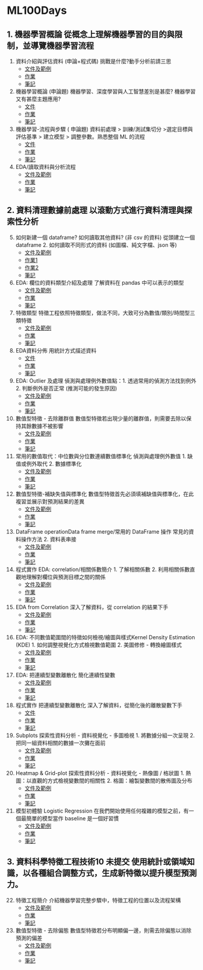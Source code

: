 # ML100Days
## 1. 機器學習概論 從概念上理解機器學習的目的與限制，並導覽機器學習流程
1. 資料介紹與評估資料 (申論+程式碼) 挑戰是什麼?動手分析前請三思
   * [文件及範例](https://github.com/ChengCheHiseh/ML100Days/tree/master/homework/Day_001_Document)
   * [作業](https://github.com/ChengCheHiseh/ML100Days/blob/master/homework/Day_001_HW.ipynb)
   * [筆記](https://medium.com/@z1334879568/ml100days-001-%E8%B3%87%E6%96%99%E4%BB%8B%E7%B4%B9%E8%88%87%E8%A9%95%E4%BC%B0%E8%B3%87%E6%96%99-b87034b0e2d)
2. 機器學習概論 (申論題) 機器學習、深度學習與人工智慧差別是甚麼? 機器學習又有甚麼主題應用?
   * [文件](https://github.com/ChengCheHiseh/ML100Days/tree/master/homework/Day_002_Document)
   * [作業](https://github.com/ChengCheHiseh/ML100Days/blob/master/homework/Day_002_HW.ipynb)
   * [筆記](https://medium.com/@z1334879568/ml100days-002-%E6%A9%9F%E5%99%A8%E5%AD%B8%E7%BF%92%E6%A6%82%E8%AB%96-988196f2a4cd)
3. 機器學習-流程與步驟 ( 申論題) 資料前處理 > 訓練/測試集切分 >選定目標與評估基準 > 建立模型 > 調整參數。熟悉整個 ML 的流程
   * [文件](https://github.com/ChengCheHiseh/ML100Days/tree/master/homework/Day_003_Document)
   * [作業](https://github.com/ChengCheHiseh/ML100Days/blob/master/homework/Day_003_HW.ipynb)
   * [筆記](https://medium.com/@z1334879568/ml100days-003-%E6%A9%9F%E5%99%A8%E5%AD%B8%E7%BF%92-%E6%B5%81%E7%A8%8B%E8%88%87%E6%AD%A5%E9%A9%9F-50928243ae78)
4. EDA/讀取資料與分析流程
   * [文件及範例](https://github.com/ChengCheHiseh/ML100Days/tree/master/homework/Day_004_Document)
   * [作業](https://github.com/ChengCheHiseh/ML100Days/blob/master/homework/Day_004_HW.ipynb)
   * [筆記](https://medium.com/@z1334879568/ml100days-004-eda-%E8%AE%80%E5%8F%96%E8%B3%87%E6%96%99%E8%88%87%E5%88%86%E6%9E%90%E6%B5%81%E7%A8%8B-467cc7aba3a3)

## 2. 資料清理數據前處理 以滾動方式進行資料清理與探索性分析
5. 如何新建一個 dataframe? 如何讀取其他資料? (非 csv 的資料) 從頭建立一個 dataframe 2. 如何讀取不同形式的資料 (如圖檔、純文字檔、json 等)
   * [文件及範例](https://github.com/ChengCheHiseh/ML100Days/tree/master/homework/Day_005_Document)
   * [作業1](https://github.com/ChengCheHiseh/ML100Days/blob/master/homework/Day_005-1_HW.ipynb)
   * [作業2](https://github.com/ChengCheHiseh/ML100Days/blob/master/homework/Day_005-2_HW.ipynb)
   * [筆記](https://medium.com/@z1334879568/ml100days-005-%E5%A6%82%E4%BD%95%E6%96%B0%E5%BB%BA%E4%B8%80%E5%80%8Bdataframe-%E5%A6%82%E4%BD%95%E8%AE%80%E5%8F%96%E5%85%B6%E4%BB%96%E8%B3%87%E6%96%99-%E9%9D%9Ecsv%E6%A0%BC%E5%BC%8F%E8%B3%87%E6%96%99-908b348d7ed7)
6. EDA: 欄位的資料類型介紹及處理 了解資料在 pandas 中可以表示的類型
   * [文件及範例](https://github.com/ChengCheHiseh/ML100Days/tree/master/homework/Day_006_Document)
   * [作業](https://github.com/ChengCheHiseh/ML100Days/blob/master/homework/Day_006_HW.ipynb)
   * [筆記](https://medium.com/@z1334879568/ml100days-006-eda-%E6%AC%84%E4%BD%8D%E7%9A%84%E8%B3%87%E6%96%99%E9%A1%9E%E5%9E%8B%E4%BB%8B%E7%B4%B9%E5%8F%8A%E8%99%95%E7%90%86-b4fc7408d84c)
7. 特徵類型 特徵工程依照特徵類型，做法不同，大致可分為數值/類別/時間型三類特徵
   * [文件及範例](https://github.com/ChengCheHiseh/ML100Days/tree/master/homework/Day_007_Document)
   * [作業](https://github.com/ChengCheHiseh/ML100Days/blob/master/homework/Day_007_HW.ipynb)
   * [筆記](https://medium.com/@z1334879568/ml100days-007-%E7%89%B9%E5%BE%B5%E9%A1%9E%E5%9E%8B-b6134ba88d18)
8. EDA資料分佈 用統計方式描述資料
   * [文件](https://github.com/ChengCheHiseh/ML100Days/tree/master/homework/Day_008_Document)
   * [作業](https://github.com/ChengCheHiseh/ML100Days/blob/master/homework/Day_008_HW.ipynb)
   * [筆記](https://medium.com/@z1334879568/ml100days-008-eda%E4%B9%8B%E8%B3%87%E6%96%99%E5%88%86%E5%B8%83-cc9d70a59944)
9. EDA: Outlier 及處理 偵測與處理例外數值點：1. 透過常用的偵測方法找到例外 2. 判斷例外是否正常 (推測可能的發生原因)
   * [文件及範例](https://github.com/ChengCheHiseh/ML100Days/tree/master/homework/Day_009_Document)
   * [作業](https://github.com/ChengCheHiseh/ML100Days/blob/master/homework/Day_009_HW.ipynb)
   * [筆記](https://medium.com/@z1334879568/ml100days-009-eda-%E9%9B%A2%E7%BE%A4%E5%80%BC-outlier-%E5%8F%8A%E5%85%B6%E8%99%95%E7%90%86-e3bd039f61e8)
10. 數值型特徵 - 去除離群值 數值型特徵若出現少量的離群值，則需要去除以保持其餘數據不被影響
    * [文件及範例](https://github.com/ChengCheHiseh/ML100Days/tree/master/homework/Day_010_Document)
    * [作業](https://github.com/ChengCheHiseh/ML100Days/blob/master/homework/Day_010_HW.ipynb)
    * [筆記](https://medium.com/@z1334879568/ml100days-010-%E6%95%B8%E5%80%BC%E5%9E%8B%E7%89%B9%E5%BE%B5-%E5%8E%BB%E9%99%A4%E9%9B%A2%E7%BE%A4%E5%80%BC-13b0216420eb)   
11. 常用的數值取代：中位數與分位數連續數值標準化 偵測與處理例外數值 1. 缺值或例外取代 2. 數據標準化
    * [文件及範例](https://github.com/ChengCheHiseh/ML100Days/tree/master/homework/Day_011_Document)
    * [作業](https://github.com/ChengCheHiseh/ML100Days/blob/master/homework/Day_011_HW.ipynb)
    * [筆記](https://medium.com/@z1334879568/ml100days-011-%E6%95%B8%E5%80%BC%E5%A1%AB%E8%A3%9C%E8%88%87%E9%80%A3%E7%BA%8C%E6%95%B8%E5%80%BC%E6%A8%99%E6%BA%96%E5%8C%96-183eabe0642d)
12. 數值型特徵-補缺失值與標準化 數值型特徵首先必須填補缺值與標準化，在此複習並展示對預測結果的差異
    * [文件及範例](https://github.com/ChengCheHiseh/ML100Days/tree/master/homework/Day_012_Document)
    * [作業](https://github.com/ChengCheHiseh/ML100Days/blob/master/homework/Day_012_HW.ipynb)
    * [筆記](https://medium.com/@z1334879568/ml100days-012-%E6%95%B8%E5%80%BC%E5%9E%8B%E7%89%B9%E5%BE%B5-%E8%A3%9C%E7%BC%BA%E5%A4%B1%E5%80%BC%E8%88%87%E6%A8%99%E6%BA%96%E5%8C%96-e12557460bee)
13. DataFrame operationData frame merge/常用的 DataFrame 操作 常見的資料操作方法 2. 資料表串接
    * [文件及範例](https://github.com/ChengCheHiseh/ML100Days/tree/master/homework/Day_013_Document)
    * [作業](https://github.com/ChengCheHiseh/ML100Days/blob/master/homework/Day_013_HW.ipynb)
    * [筆記](https://medium.com/@z1334879568/ml100days-013-dataframe-operation-frame-merge-%E5%B8%B8%E7%94%A8%E7%9A%84dataframe%E6%93%8D%E4%BD%9C-efbd37f2520a)     
14. 程式實作 EDA: correlation/相關係數簡介 1. 了解相關係數 2. 利用相關係數直觀地理解對欄位與預測目標之間的關係
    * [文件及範例](https://github.com/ChengCheHiseh/ML100Days/tree/master/homework/Day_014_Document)
    * [作業](https://github.com/ChengCheHiseh/ML100Days/blob/master/homework/Day_014_HW.ipynb)
    * [筆記](https://medium.com/@z1334879568/ml100days-014-%E7%A8%8B%E5%BC%8F%E5%AF%A6%E4%BD%9C-eda-correlation-%E7%9B%B8%E9%97%9C%E4%BF%82%E6%95%B8%E7%B0%A1%E4%BB%8B-9454069b864)
15. EDA from Correlation 深入了解資料，從 correlation 的結果下手
    * [文件及範例](https://github.com/ChengCheHiseh/ML100Days/tree/master/homework/Day_015_Document)
    * [作業](https://github.com/ChengCheHiseh/ML100Days/blob/master/homework/Day_015_HW.ipynb)
    * [筆記](https://medium.com/@z1334879568/ml100days-015-eda-from-correlation-9f6b2088d2d4)
16. EDA: 不同數值範圍間的特徵如何檢視/繪圖與樣式Kernel Density Estimation (KDE) 1. 如何調整視覺化方式檢視數值範圍 2. 美圖修修 - 轉換繪圖樣式
    * [文件及範例](https://github.com/ChengCheHiseh/ML100Days/tree/master/homework/Day_016_Document)
    * [作業](https://github.com/ChengCheHiseh/ML100Days/blob/master/homework/Day_016_HW.ipynb)
    * [筆記](https://medium.com/@z1334879568/ml100days-016-%E7%B9%AA%E5%9C%96%E8%88%87%E6%A8%A3%E5%BC%8Fkernel-density-estimation-kde-6ec3a7ddf5ad)        
17. EDA: 把連續型變數離散化 簡化連續性變數 
    * [文件及範例](https://github.com/ChengCheHiseh/ML100Days/tree/master/homework/Day_017_Document)
    * [作業](https://github.com/ChengCheHiseh/ML100Days/blob/master/homework/Day_017_HW.ipynb)
    * [筆記](https://medium.com/@z1334879568/ml100days-017-%E6%8A%8A%E9%80%A3%E7%BA%8C%E8%AE%8A%E6%95%B8%E9%9B%A2%E6%95%A3%E5%8C%96-b9e9b0a35259)  
18. 程式實作 把連續型變數離散化 深入了解資料，從簡化後的離散變數下手
    * [文件](https://github.com/ChengCheHiseh/ML100Days/tree/master/homework/Day_018_Document)
    * [作業](https://github.com/ChengCheHiseh/ML100Days/blob/master/homework/Day_018_HW.ipynb)
    * [筆記](https://medium.com/@z1334879568/ml100days-018-%E7%A8%8B%E5%BC%8F%E5%AF%A6%E4%BD%9C-%E6%8A%8A%E9%80%A3%E7%BA%8C%E8%AE%8A%E6%95%B8%E9%9B%A2%E6%95%A3%E5%8C%96-283476d251f)  
19. Subplots 探索性資料分析 - 資料視覺化 - 多圖檢視 1. 將數據分組一次呈現 2. 把同一組資料相關的數據一次攤在面前
    * [文件及範例](https://github.com/ChengCheHiseh/ML100Days/tree/master/homework/Day_019_Document)
    * [作業](https://github.com/ChengCheHiseh/ML100Days/blob/master/homework/Day_019_HW.ipynb)
    * [筆記](https://medium.com/@z1334879568/ml100days-019-subplots-5a12683d6df1)  
20. Heatmap & Grid-plot 探索性資料分析 - 資料視覺化 - 熱像圖 / 格狀圖 1. 熱圖：以直觀的方式檢視變數間的相關性 2. 格圖：繪製變數間的散佈圖及分布
    * [文件及範例](https://github.com/ChengCheHiseh/ML100Days/tree/master/homework/Day_020_Document)
    * [作業](https://github.com/ChengCheHiseh/ML100Days/blob/master/homework/Day_020_HW.ipynb)
    * [筆記](https://medium.com/@z1334879568/ml100days-020-heatmap-gridplot-a73c0befc792)  
21. 模型初體驗 Logistic Regression 在我們開始使用任何複雜的模型之前，有一個最簡單的模型當作 baseline 是一個好習慣
    * [文件及範例](https://github.com/ChengCheHiseh/ML100Days/tree/master/homework/Day_021_Document)
    * [作業](https://github.com/ChengCheHiseh/ML100Days/blob/master/homework/Day_021_HW.ipynb)
    * [筆記](https://medium.com/@z1334879568/ml100days-021-%E6%A8%A1%E5%9E%8B%E5%88%9D%E9%AB%94%E9%A9%97-logistic-regression-2b19a025ce5)
  
## 3. 資料科學特徵工程技術10 未提交 使用統計或領域知識，以各種組合調整方式，生成新特徵以提升模型預測力。
22. 特徵工程簡介 介紹機器學習完整步驟中，特徵工程的位置以及流程架構
    * [文件及範例](https://github.com/ChengCheHiseh/ML100Days/tree/master/homework/Day_022_Document)
    * [作業](https://github.com/ChengCheHiseh/ML100Days/blob/master/homework/Day_022_HW.ipynb)
    * [筆記](https://medium.com/@z1334879568/ml100days-022-%E7%89%B9%E5%BE%B5%E5%B7%A5%E7%A8%8B%E7%B0%A1%E4%BB%8B-cd475a3fd3d0)
23. 數值型特徵 - 去除偏態 數值型特徵若分布明顯偏一邊，則需去除偏態以消除預測的偏差
    * [文件及範例](https://github.com/ChengCheHiseh/ML100Days/tree/master/homework/Day_023_Document)
    * [作業](https://github.com/ChengCheHiseh/ML100Days/blob/master/homework/Day_023_HW.ipynb)
    * [筆記](https://medium.com/@z1334879568/ml100days-023-%E6%95%B8%E5%80%BC%E5%9E%8B%E7%89%B9%E5%BE%B5-%E5%8E%BB%E9%99%A4%E5%81%8F%E6%85%8B-878bab01f538
)    
    
